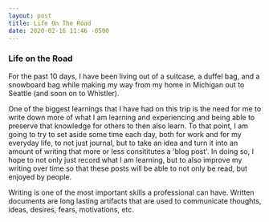 ```yaml
---
layout: post
title: Life On The Road
date: 2020-02-16 11:46 -0500
---
```


### Life on the Road
For the past 10 days, I have been living out of a suitcase, a duffel bag, and a
snowboard bag while making my way from my home in Michigan out to Seattle (and
soon on to Whistler). 

One of the biggest learnings that I have had on this trip is the need for me to
write down more of what I am learning and experiencing and being able to
preserve that knowledge for others to then also learn. To that point, I am going
to try to set aside some time each day, both for work and for my everyday life,
to not just journal, but to take an idea and turn it into an amount of writing
that more or less consititutes a 'blog post'. In doing so, I hope to not only
just record what I am learning, but to also improve my writing over time so that
these posts will be able to not only be read, but enjoyed by people.

Writing is one of the most important skills a professional can have. Written
documents are long lasting artifacts that are used to communicate thoughts,
ideas, desires, fears, motivations, etc.
